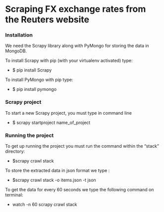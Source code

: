 # Scraping FX exchange rates from the Reuters website

### Installation
We need the Scrapy library along with PyMongo for storing the data in MongoDB.

To install Scrapy with pip (with your virtualenv activated) type:
* $ pip install Scrapy

To install PyMongo with pip type:
* $ pip install pymongo

### Scrapy project

To start a new Scrapy project, you must type in command line
* $ scrapy startproject name_of_project

### Running the project

To get up running the project you must run the command within the “stack” directory:
* $scrapy crawl stack

To store the extracted data in json format we type :
* $scrapy crawl stack -o items.json -t json

To get the data for every 60 seconds we type the following command on terminal:
* watch -n 60 scrapy crawl stack
